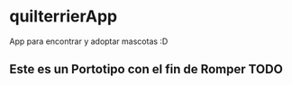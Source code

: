 # quilterrierApp
App para encontrar y adoptar mascotas :D


## Este es un Portotipo con el fin de Romper TODO